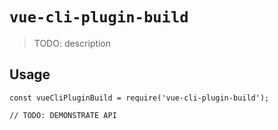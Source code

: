 # `vue-cli-plugin-build`

> TODO: description

## Usage

```
const vueCliPluginBuild = require('vue-cli-plugin-build');

// TODO: DEMONSTRATE API
```
